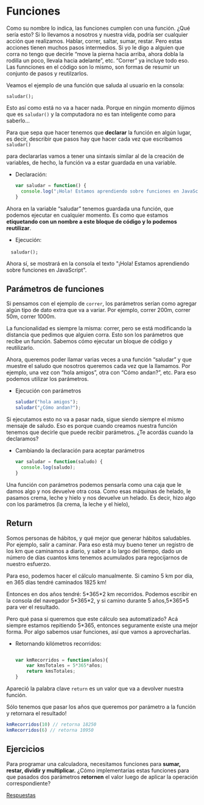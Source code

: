# Funciones
Como su nombre lo indica, las funciones cumplen con una función. ¿Qué sería esto? 
Si lo llevamos a nosotros y nuestra vida, podría ser cualquier acción que realizamos. 
Hablar, correr, saltar, sumar, restar. Pero estas acciones tienen muchos pasos intermedios. 
Si yo le digo a alguien que corra no tengo que decirle “move la pierna hacia arriba, ahora dobla la rodilla un poco, 
llevala hacia adelante”, etc. 
“Correr” ya incluye todo eso. Las funnciones en el código son lo mismo, 
son formas de resumir un conjunto de pasos y reutilzarlos. 

Veamos el ejemplo de una función que saluda al usuario en la consola:

`saludar();`

Esto así como está no va a hacer nada. Porque en ningún momento dijimos que es `saludar()` y la computadora no es tan inteligente 
como para saberlo...

Para que sepa que hacer tenemos que **declarar** la función en algún lugar, es decir, describir que pasos hay que hacer
cada vez que escribamos `saludar()`


para declararlas vamos a tener una sintaxis similar al de la creación de variables, 
de hecho, la función va a estar guardada en una variable.

* Declaración:

    ```javascript
    var saludar = function() {
      console.log("¡Hola! Estamos aprendiendo sobre funciones en JavaScript");
    }
    ```


Ahora en la variable “saludar” tenemos guardada una función, que podemos ejecutar en cualquier momento. 
Es como que estamos **etiquetando con un nombre a este bloque de código y lo podemos reutilizar**. 

* Ejecución:

    `saludar();`
   
   
Ahora sí, se mostrará en la consola el texto "¡Hola! Estamos aprendiendo sobre funciones en JavaScript".


## Parámetros de funciones
Si pensamos con el ejemplo de `correr`, los parámetros serían como agregar algún tipo de dato extra que va a variar. 
Por ejemplo, correr 200m, correr 50m, correr 1000m. 

La funcionalidad es siempre la misma: correr, pero se está modificando
la distancia que pedimos que alguien corra. Esto son los parámetros que recibe un función.
Sabemos cómo ejecutar un bloque de código y reutilizarlo. 

Ahora, queremos poder llamar varias veces a una función “saludar” y
que muestre el saludo que nosotros queremos cada vez que la llamamos.
Por ejemplo, una vez con “hola amigos”, otra con “Cómo andan?”, etc. Para eso podemos utilizar los parámetros. 

* Ejecución con parámetros

    ```javascript
    saludar("hola amigos");
    saludar("¿Cómo andan?");
    ```


Si ejecutamos esto no va a pasar nada, sigue siendo siempre el mismo mensaje de saludo. 
Eso es porque cuando creamos nuestra función tenemos que decirle que puede recibir parámetros. ¿Te acordás cuando la declaramos?

* Cambiando la declaración para aceptar parámetros 

    ```javascript
    var saludar = function(saludo) {
      console.log(saludo);
    }
    ```

Una función con parámetros podemos pensarla como una caja que le damos algo y nos devuelve otra cosa.
Como esas máquinas de helado, le pasamos crema, leche y hielo y nos devuelve un helado. 
Es decir, hizo algo con los parámetros (la crema, la leche y el hielo),


## Return
Somos personas de hábitos, y qué mejor que generar hábitos saludables. 
Por ejemplo, salir a caminar. Para eso está muy bueno tener un registro de los km que caminamos a diario, 
y saber a lo largo del tiempo, dado un número de días cuantos kms tenemos acumulados para regocijarnos de nuestro esfuerzo.

Para eso, podemos hacer el cálculo manualmente. Si camino 5 km por día, en 365 días tendré caminados 1825 km! 

Entonces en dos años tendré: 5\*365\*2 km recorridos.
Podemos escribir en la consola del navegador 5\*365\*2, y si camino durante 5 años,5\*365\*5 para ver el resultado. 

Pero qué pasa si queremos que este cálculo sea automatizado? 
Acá siempre estamos repitiendo 5\*365, entonces seguramente existe una mejor forma. 
Por algo sabemos usar funciones, así que vamos a aprovecharlas.

* Retornando kilómetros recorridos:

    ```javascript
    
    var kmRecorridos = function(años){
        var kmsTotales = 5*365*años; 
        return kmsTotales;
    }
    
    ```

Apareció la palabra clave `return` es un valor que va a devolver nuestra función. 

Sólo tenemos que pasar los años que queremos por parámetro a la función y retornara el resultado!

```javascript
kmRecorridos(10) // retorna 18250  
kmRecorridos(6) // retorna 10950
```

## Ejercicios
Para programar una calculadora, necesitamos funciones para **sumar, restar, dividir y multiplicar.** 
¿Cómo implementarias estas funciones para que pasados dos parámetros **retornen** el valor luego de aplicar la operación correspondiente?

[Respuestas](/respuestas/funciones.js)
